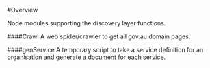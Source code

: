 #Overview

Node modules supporting the discovery layer functions.

####Crawl
A web spider/crawler to get all gov.au domain pages.

####genService
A temporary script to take a service definition for an organisation and generate a document for each service.
